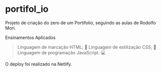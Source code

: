 # portifol_io
Projeto de criação do zero de um Portifolio, seguindo as aulas de Rodolfo Mori.

Ensinamentos Aplicados

> Linguagem de marcação HTML; 🦴
> Linguagem de estilização CSS; 🎨
> Linguagem de programação JavaScript. ‍💻

O deploy foi realizado na Netlify.
